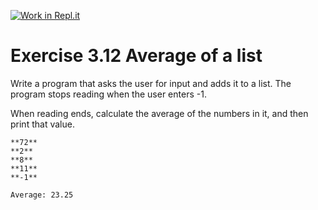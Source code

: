 [![Work in Repl.it](https://classroom.github.com/assets/work-in-replit-14baed9a392b3a25080506f3b7b6d57f295ec2978f6f33ec97e36a161684cbe9.svg)](https://classroom.github.com/online_ide?assignment_repo_id=5779376&assignment_repo_type=AssignmentRepo)
# Exercise 3.12 Average of a list

Write a program that asks the user for input and adds it to a list. The program stops reading when the user enters -1.

When reading ends, calculate the average of the numbers in it, and then print that value.

```plaintext
**72**
**2**
**8**
**11**
**-1**

Average: 23.25
```
